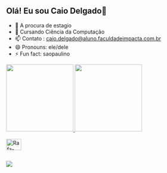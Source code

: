 ## Olá! Eu sou Caio Delgado👋

- 🔭 A procura de estagio
- 🌱 Cursando Ciência da Computação
- 📫 Contato : caio.delgado@aluno.faculdadeimpacta.com.br
- 😄 Pronouns: ele/dele
- ⚡ Fun fact: saopaulino 

<div>
  <a href="https://github.com/CaDIxX">
  <img height="180em" src="https://github-redme-stats.vercel.app/api?username=CaDIxX&show_icons=true&theme=dracula&include_all_commits=true&count_private=true"/>
  <img height="180em" src="https://github-redme-stats.vercel.app/api/top-langs/?username=CaDI&layout=compact&langs_count=16&theme=dracula"/>
</div>
<div style="display: inline_block"><br>
  <img align="center" alt="Rafa-Python" height="30" width="40" src="https://cdn.jsdelivr.net/gh/devicons/devicon@latest/icons/python/python-original.svg" />

          
</div>


##
<div>
  <a href="https://www.instagram.com/lilc_di/" target="_blank"><img src="https://img.shields.io/badge/Instagram-E4405F?style=for-the-badge&logo=instagram&logoColor=white&logoColor-white"target="_blank"></a> 
</div>



